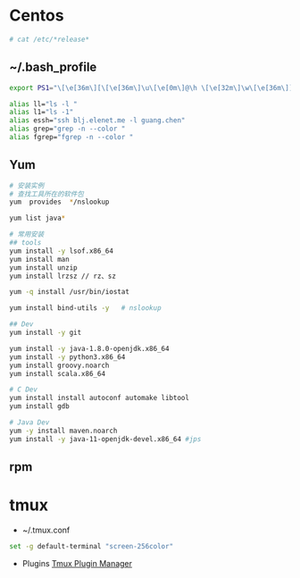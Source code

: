 # Centos
```sh
# cat /etc/*release*
```

## ~/.bash_profile
```sh
export PS1="\[\e[36m\][\[\e[36m\]\u\[\e[0m\]@\h \[\e[32m\]\w\[\e[36m\]]\[\e[0m\]\\$"

alias ll="ls -l "
alias l1="ls -1"
alias essh="ssh blj.elenet.me -l guang.chen"
alias grep="grep -n --color "
alias fgrep="fgrep -n --color "
```

## Yum
```sh
# 安装实例
# 查找工具所在的软件包
yum  provides  */nslookup
```
```sh
yum list java*
```

```sh
# 常用安装
## tools
yum install -y lsof.x86_64
yum install man
yum install unzip
yum install lrzsz // rz、sz

yum -q install /usr/bin/iostat

yum install bind-utils -y   # nslookup
```
```sh
## Dev
yum install -y git
```
```sh
yum install -y java-1.8.0-openjdk.x86_64
yum install -y python3.x86_64
yum install groovy.noarch
yum install scala.x86_64
```
```sh
# C Dev
yum install install autoconf automake libtool
yum install gdb
```
```sh
# Java Dev
yum -y install maven.noarch
yum install -y java-11-openjdk-devel.x86_64 #jps
```
## rpm

# tmux
* ~/.tmux.conf
```bash
set -g default-terminal "screen-256color" 
```
* Plugins
[Tmux Plugin Manager](https://github.com/tmux-plugins/tpm)
